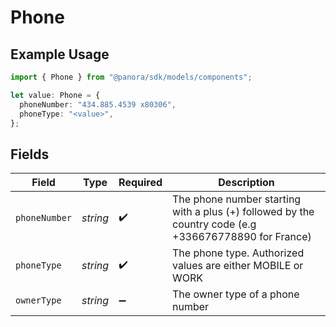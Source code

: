 # Phone

## Example Usage

```typescript
import { Phone } from "@panora/sdk/models/components";

let value: Phone = {
  phoneNumber: "434.885.4539 x80306",
  phoneType: "<value>",
};
```

## Fields

| Field                                                                                                 | Type                                                                                                  | Required                                                                                              | Description                                                                                           |
| ----------------------------------------------------------------------------------------------------- | ----------------------------------------------------------------------------------------------------- | ----------------------------------------------------------------------------------------------------- | ----------------------------------------------------------------------------------------------------- |
| `phoneNumber`                                                                                         | *string*                                                                                              | :heavy_check_mark:                                                                                    | The phone number starting with a plus (+) followed by the country code (e.g +336676778890 for France) |
| `phoneType`                                                                                           | *string*                                                                                              | :heavy_check_mark:                                                                                    | The phone type. Authorized values are either MOBILE or WORK                                           |
| `ownerType`                                                                                           | *string*                                                                                              | :heavy_minus_sign:                                                                                    | The owner type of a phone number                                                                      |